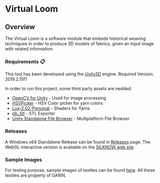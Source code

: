 # Virtual Loom

## Overview

The Virtual Loom is a software module that embeds historical weaving techniques in order to produce 3D models of fabrics, given an input image with related information.

### Requirements 📋

This tool has been developed using the [Unity3D](https://unity.com/) engine.
Required Version: 2019.2.15f1

In order to run this project, some third party assets are nedded:
* [OpenCV for Unity](https://assetstore.unity.com/packages/tools/integration/opencv-for-unity-21088) - Used for image processing
* [HSVPicker](https://github.com/judah4/HSV-Color-Picker-Unity) - HSV Color picker for yarn colors
* [Lux-2.02-Personal](https://www.google.com/search?q=Lux-2.02-Personal&oq=Lux-2.02-Personal&aqs=chrome..69i57.903j0j4&sourceid=chrome&ie=UTF-8) - Shaders for Yarns
* [pb_Stl](https://github.com/Hengle/pb_Stl) - STL Exporter
* [Unity Standalone File Browser](https://github.com/gkngkc/UnityStandaloneFileBrowser) - Multiplatform File Browser

### Releases
A Windows x64 Standalone Release can be found in [Releases](https://github.com/silknow/virtualLoom/releases) page. The WebGL interactive version is available on the [SILKNOW web site](http://www.silknow.eu/virtualLoom-v0.9b/)

### Sample Images
For testing purpose, sample images of textiles can be found [here](https://silknow.uv.es/owncloud/index.php/s/gK3rSg1PkM1t4j2). All these textiles are property of GARIN.  
